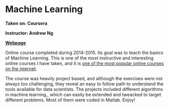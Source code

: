 # Machine Learning
**Taken on: Coursera**

**Instructor: Andrew Ng**

**[Webpage](https://www.coursera.org/learn/machine-learning)**

Online course completed during 2014-2015. Its goal was to teach the basics of Machine Learning.
This is one of the most instructive and interesting online courses I have taken, and it is [one of the most popular online courses
on the internet](https://www.diygenius.com/the-50-most-popular-courses-on-coursera/).

The course was heavily project based, and although the exercises were not always too challenging, they reveal an easy to follow
path to understand the tools available for data scientists. The projects included different algorithms in machine learning.,
which can easily be extended and tweacked to target different problems. Most of them were coded in Matlab. Enjoy!

